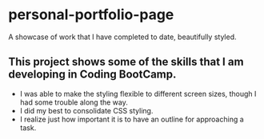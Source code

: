 # personal-portfolio-page
A showcase of work that I have completed to date, beautifully styled.

## This project shows some of the skills that I am developing in Coding BootCamp.
* I was able to make the styling flexible to different screen sizes, though I had some trouble along the way.
* I did my best to consolidate CSS styling.
* I realize just how important it is to have an outline for approaching a task.

